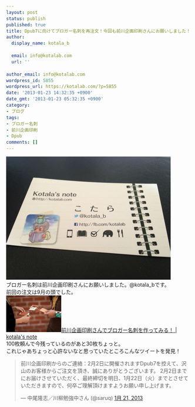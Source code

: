 ```yaml
---
layout: post
status: publish
published: true
title: Dpub7に向けてブロガー名刺を再注文！今回も前川企画印刷さんにお願いしました！
author:
  display_name: kotala_b

  email: info@kotalab.com
  url: ''

author_email: info@kotalab.com
wordpress_id: 5855
wordpress_url: https://kotalab.com/?p=5855
date: '2013-01-23 14:32:35 +0900'
date_gmt: '2013-01-23 05:32:35 +0900'
category:
- ブログ
tags:
- ブロガー名刺
- 前川企画印刷
- Dpub
comments: []
---
```

<p><a href="/wp-content/uploads/blogermeishi_130123.jpg" target="_blank"><img src="/wp-content/uploads/blogermeishi_130123-448x336.jpg" alt="blogermeishi_130123" width="448" height="336" class="alignnone size-large wp-image-5857" /></a><br />
ブロガー名刺は前川企画印刷さんにお願いしました。@kotala_bです。<br />
前回の注文は9月の頭でした。<br />
<a href="/meishi-maekawa" target="_blank"><img  class="alignleft" src="/wp-content/uploads/meisi_120906.jpg" alt="前川企画印刷さんでブロガー名刺を作ってみる！ | kotala's note" width="150" /></a><a href="/meishi-maekawa" target="_blank">前川企画印刷さんでブロガー名刺を作ってみる！ | kotala's note</a><br style="clear:both;" />100枚頼んで今残っているのがあと30枚ちょっと。<br />
これじゃあちょっと心許ないなと思っていたところこんなツイートを発見！</p>
<blockquote class="twitter-tweet" lang="ja"><p>前川企画印刷からのご連絡：2月2日に開催されますDpub7を控えて、沢山のお客様からご注文を頂き、誠にありがとうございます。 2月2日までにお届けさせていただく、最終締切を明日、1月22日（火）までとさせていただきますので、何卒ご理解頂けますようお願い申し上げます。</p>
<p>&mdash; 中尾隆志／川柳勉強中さん (@saruq) <a href="https://twitter.com/saruq/status/293275399780171776">1月 21, 2013</a></p></blockquote>
<p><script async src="//platform.twitter.com/widgets.js" charset="utf-8"><br />
急いで再注文したのでした。<br />
</p>
<!--more-->
<h2>前回と同じ前川企画印刷さんを選んだ理由</h2>
<p>今回も前川企画印刷にブロガー名刺を注文しました。<br />
僕がまた前川企画印刷さんにお願いした理由はなんといってもサービスの良さ！<br />
そして封筒に一言添えられたメッセージがあること！<br />
Gunosyのまとめ記事が届いた時にも感じましたが<br />
<a href="/gunosy-matome" target="_blank"><img  class="alignleft" src="/wp-content/uploads/gunosy_20121109.png" alt="何気ない一言が嬉しい！Gunosyから2012年のまとめが届いた！ | kotala's note" width="150" /></a><a href="/gunosy-matome" target="_blank">何気ない一言が嬉しい！Gunosyから2012年のまとめが届いた！ | kotala's note</a><br style="clear:both;" />こういう一言があるのとないのじゃ全然印象が違います！<br />
自分もこういう心遣いの出来る人間になりたいと思います。<br />
▼ブロガー名刺の注文はこちらから<br />
<a href="http://www.kobe-maekawa.co.jp/products/bloger.html" target="_blank"><img  class="alignleft" src="https://capture.heartrails.com/150x130?http://www.kobe-maekawa.co.jp/products/bloger.html" alt="ブロガー名刺／有限会社 前川企画印刷（神戸市兵庫区）" width="150" height="130" /></a><a href="http://www.kobe-maekawa.co.jp/products/bloger.html" target="_blank">ブロガー名刺／有限会社 前川企画印刷（神戸市兵庫区）</a><a href="https://b.hatena.ne.jp/entry/http://www.kobe-maekawa.co.jp/products/bloger.html" target="_blank"><img border="0" src="https://b.hatena.ne.jp/entry/image/http://www.kobe-maekawa.co.jp/products/bloger.html" alt="" /></a><br style="clear:both;" /><br />
▼ブログもあります！<br />
<a href="http://blog.goo.ne.jp/batacchi/e/f81808a384944befed668cab7a8c3993" target="_blank"><img  class="alignleft" src="https://capture.heartrails.com/150x130?http://blog.goo.ne.jp/batacchi/e/f81808a384944befed668cab7a8c3993" alt="ブロガー名刺、送料込みで１０００円じゃすと！ - 川柳をこよなく愛する明石のタコ" width="150" height="130" /></a><a href="http://blog.goo.ne.jp/batacchi/e/f81808a384944befed668cab7a8c3993" target="_blank">ブロガー名刺、送料込みで１０００円じゃすと！ - 川柳をこよなく愛する明石のタコ</a><a href="https://b.hatena.ne.jp/entry/http://blog.goo.ne.jp/batacchi/e/f81808a384944befed668cab7a8c3993" target="_blank"><img border="0" src="https://b.hatena.ne.jp/entry/image/http://blog.goo.ne.jp/batacchi/e/f81808a384944befed668cab7a8c3993" alt="" /></a><br style="clear:both;" /></p>

